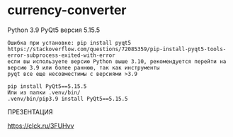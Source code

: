 # currency-converter
Python 3.9 
PyQt5 версия 5.15.5

```
Ошибка при установке: pip install pyqt5
https://stackoverflow.com/questions/72085359/pip-install-pyqt5-tools-error-subprocess-exited-with-error
если вы используете версию Python выше 3.10, рекомендуется перейти на версию 3.9 или более раннюю, так как инструменты 
pyqt все еще несовместимы с версиями >3.9

pip install PyQt5==5.15.5
Или из папки .venv/bin/
.venv/bin/pip3.9 install PyQt5==5.15.5
```

ПРЕЗЕНТАЦИЯ 

https://clck.ru/3FUHvv
